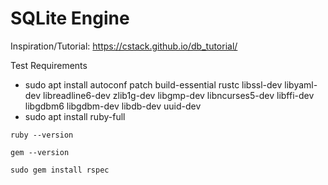 # SQLite Engine

Inspiration/Tutorial: https://cstack.github.io/db_tutorial/

Test Requirements
- sudo apt install autoconf patch build-essential rustc libssl-dev libyaml-dev libreadline6-dev zlib1g-dev libgmp-dev libncurses5-dev libffi-dev libgdbm6 libgdbm-dev libdb-dev uuid-dev
- sudo apt install ruby-full

```
ruby --version 

gem --version

sudo gem install rspec
```
